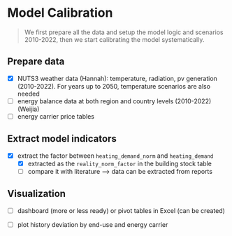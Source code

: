 # Model Calibration

> We first prepare all the data and setup the model logic and scenarios 2010-2022, 
> then we start calibrating the model systematically.

## Prepare data

- [x] NUTS3 weather data (Hannah): temperature, radiation, pv generation (2010-2022). For years up to 2050, temperature scenarios are also needed
- [ ] energy balance data at both region and country levels (2010-2022) (Weijia)
- [ ] energy carrier price tables

## Extract model indicators

- [x] extract the factor between `heating_demand_norm` and `heating_demand`
  - [x] extracted as the `reality_norm_factor` in the building stock table 
  - [ ] compare it with literature --> data can be extracted from reports

## Visualization
- [ ] dashboard (more or less ready) or pivot tables in Excel (can be created)
- [ ] plot history deviation by end-use and energy carrier

